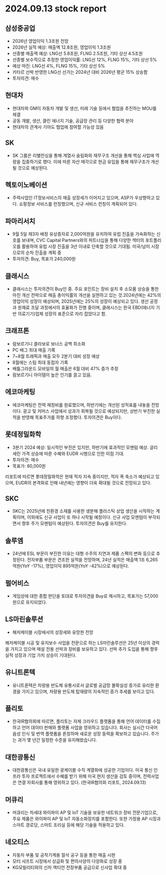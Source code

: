 # 2024.09.13 stock report
## 삼성중공업
- 2026년 영업이익 1.3조원 전망
- 2026년 실적 예상: 매출액 12.8조원, 영업이익 1.3조원
- 선종별 매출액 예상: LNG선 5.8조원, FLNG 2.5조원, 기타 상선 4.5조원
- 선종별 보수적으로 추정한 영업이익률: LNG선 12%, FLNG 15%, 기타 상선 5%
- 예상 마진: LNG선 4%, FLNG 15%, 기타 상선 5%
- 카타르 선박 반영한 LNG선 선가는 2024년 대비 2026년 평균 15% 상승함
- 투자의견: 매수
## 현대차
- 현대차와 GM이 자동차 개발 및 생산, 미래 기술 등에서 협업을 추진하는 MOU를 체결
- 공동 개발, 생산, 클린 에너지 기술, 공급망 관리 등 다양한 협력 분야
- 현대차의 관계사 기아도 협업에 참여할 가능성 있음
## SK
- SK 그룹은 리밸런싱을 통해 계열사 슬림화와 재무구조 개선을 통해 핵심 사업에 역량을 집중하기로 했다. 이에 따른 자산 매각으로 현금 유입을 통해 재무구조가 개선될 것으로 예상된다.
## 헥토이노베이션
- 주력사업인 IT정보서비스의 매출 성장세가 이어지고 있으며, ASP가 우상향하고 있다. 쇼핑정보 서비스를 런칭했으며, 신규 서비스 런칭이 계획되어 있다.
## 파마리서치
- 9월 5일 제3자 배정 유상증자로 2,000억원을 유치하여 유럽 진출을 가속화하는 신호를 보내며, CVC Capital Partners와의 파트너십을 통해 다양한 섹터의 포트폴리오를 활용하여 유럽 시장 진출을 3년 이내로 단축할 것으로 기대됨. 미국/남미 시장으로의 순차 진출을 계획 중
- 투자의견: Buy, 목표가 240,000원
## 클래시스
- 클래시스는 투자의견이 Buy인 중. 주요 포인트는 장비 설치 후 소모품 상승을 통한 마진 개선 전략으로 매출 총이익률의 개선을 실현하고 있는 것.2024년에는 42%의 영업이익 성장이 예상되며, 2025년에는 25%의 성장이 예상되고 있다. 생산 공정과 원재료 조달 과정에서의 효율화가 진행 중이며, 클래시스는 한국 EBD(에너지 기반 의료기기)업체 성장의 표준으로 자리 잡았다고 함.
## 크래프톤
- 람보르기니 콜라보로 보너스 공백 최소화
- PC 배그 최대 매출 기록
- 7~8월 트래픽과 매출 모두 2분기 대비 성장 예상
- 8월에는 스팀 최대 동접자 기록
- 배틀그라운드 모바일의 월 매출은 6월 대비 47% 증가 추정
- 람보르기니 아이템이 높은 인기를 끌고 있음.

## 에코마케팅
- 에코마케팅은 전력 재정비를 완료했으며, 하반기에는 개선된 성적표를 내놓을 전망이다. 광고 및 커머스 사업에서 성과가 회복될 것으로 예상되지만, 상반기 부진한 실적을 반영해 목표주가를 하향 조정했다. 투자의견은 Buy이다.
## 롯데정밀화학
- 3분기 2024 예상: 일시적인 부진은 있지만, 하반기에 효과적인 모멘텀 예상. 글리세린 가격 상승에 따른 수혜와 EUDR 시행으로 인한 이점 기대.
- 투자의견: 매수
- 목표가: 60,000원

리포트에 따르면 롯데정밀화학은 현재 적자 지속 중이지만, 적자 폭 축소가 예상되고 있으며, EUDR의 본격화로 인해 내년에는 영향이 더욱 확대될 것으로 전망되고 있다.
## SKC
- SKC는 2025년에 친환경 소재를 사용한 생분해 플라스틱 상업 생산을 시작하는 계획이며, 이외에도 신규 사업이 또 하나 시작될 예정이다. 신규 사업 모멘텀이 부각되면서 향후 주가 모멘텀이 예상된다. 투자의견은 Buy를 유지한다.
## 솔루엠
- 24년에 ESL 부문이 부진한 이유는 대형 수주의 지연과 제품 스펙의 변화 등으로 추정된다. 전자부품 부문은 견조한 실적을 전망하며, 24년 실적은 매출액 1조 6,265억원(YoY -17%), 영업이익 895억원(YoY -42%)으로 예상된다.
## 펄어비스
- 게임성에 대한 종합 판단을 토대로 투자의견을 Buy로 제시하고, 목표가는 57,000원으로 유지되었다.
## LS마린솔루션
- 해저케이블 시장에서의 성장세와 유망한 전망

해저케이블 시공 및 유지보수 사업을 전문으로 하는 LS마린솔루션은 25년 이상의 경력을 가지고 있으며 매설 전용 선박과 장비를 보유하고 있다. 선박 추가 도입을 통해 향후 실적 성장과 기업 가치 상승이 기대된다.
## 유니트론텍
- 유니트론텍은 차량용 반도체 유통사로서 글로벌 공급망 불확실성 증가로 유리한 환경을 가지고 있으며, 차량용 반도체 탑재량의 지속적인 증가 추세를 보이고 있다.
## 플리토
- 한국IR협의회에 따르면, 플리토는 자체 크라우드 플랫폼을 통해 언어 데이터를 수집하고 언어 데이터 판매와 플랫폼 사업을 영위하고 있습니다. 회사는 실시간 다국어 음성 인식 및 번역 플랫폼을 론칭하며 새로운 성장 동력을 확보하고 있습니다. 주가는 과거 몇 년간 일정한 수준을 유지해왔습니다.
## 대한광통신
- 대한광통신은 국내 유일한 광케이블 수직 계열화에 성공한 기업이다. 미국 통신 인프라 투자 프로젝트에서 수혜를 받기 위해 미국 현지 생산을 검토 중이며, 전력사업은 연결 자회사를 통해 영위하고 있다. (한국IR협의회 리포트, 2024.09.13)
## 머큐리
- 머큐리는 차세대 와이파이 AP 및 IoT 기술을 보유한 네트워크 장비 전문기업으로, 주요 제품은 와이파이 AP 및 IoT 자동소화장치를 포함한다. 또한 가정용 AP 시장과 스마트 경로당, 스마트 조리실 등에 해당 기술을 적용하고 있다.
## 네오티스
- 자동차 부품 및 공작기계용 절삭 공구 등을 통한 매출 시현
- 모터 샤프트 시장에서 상급화 및 편의사양의 다양화로 성장 중
- KG모빌리티와의 신차 액티언 전장부품 공급으로 신사업 확대 중